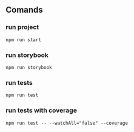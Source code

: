 ## Comands

### run project

```
npm run start
```


### run storybook

```
npm run storybook
```


### run tests

```
npm run test
```


### run tests with coverage

```
npm run test -- --watchAll="false" --coverage
```


